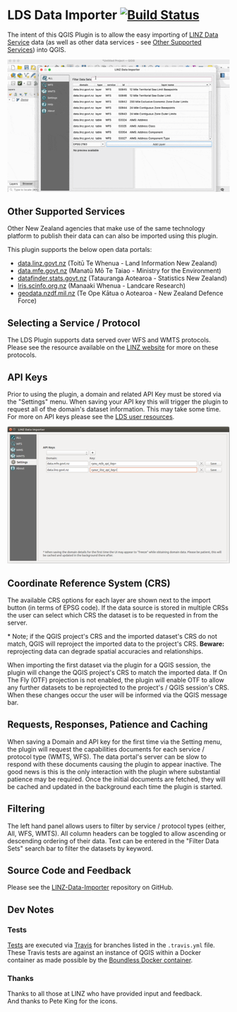 # LDS Data Importer [![Build Status](https://api.travis-ci.com/linz/linz-data-importer.svg?token=4YGqrWWw1nJqpi344cuy&branch=master_qgis3)](https://travis-ci.com/linz/linz-data-importer)

The intent of this QGIS Plugin is to allow the easy importing of 
[LINZ Data Service](data.govt.linz.nz) data (as well as other data services - 
see [Other Supported Services](https://github.com/linz/linz-data-importer/#Other-Supported-Services)) 
 into QGIS. 

![](https://github.com/linz/linz-data-importer/blob/master_qgis3/images/import_example.gif)

## Other Supported Services
Other New Zealand agencies that make use of the same technology platform to publish their data can 
can also be imported using this plugin.

This plugin supports the below open data portals:
* [data.linz.govt.nz](data.linz.govt.nz) (Toitū Te Whenua - Land Information New Zealand)
* [data.mfe.govt.nz](data.mfe.govt.nz) (Manatū Mō Te Taiao - Ministry for the Environment)
* [datafinder.stats.govt.nz](datafinder.stats.govt.nz) (Tatauranga Aotearoa - Statistics New Zealand)
* [lris.scinfo.org.nz](lris.scinfo.org.nz) (Manaaki Whenua - Landcare Research)
* [geodata.nzdf.mil.nz](geodata.nzdf.mil.nz) (Te Ope Kātua o Aotearoa - New Zealand Defence Force)

## Selecting a Service / Protocol
The LDS Plugin supports data served over WFS and WMTS protocols.
Please see the resource available on the 
[LINZ website](http://www.linz.govt.nz/data/linz-data-service/guides-and-documentation/which-web-service-should-i-use) for more on these protocols. 

## API Keys 
Prior to using the plugin, a domain and related API Key must be stored via the "Settings" menu.
When saving your API key this will trigger the plugin to request all of the domain's dataset information. This may take some time.
For more on API keys please see the [LDS user resources](http://www.linz.govt.nz/data/linz-data-service/guides-and-documentation/creating-an-api-key). 


![Example of Domains configured via the settings menu](https://github.com/linz/linz-data-importer/blob/master_qgis3/images/settings_example.png)


## Coordinate Reference System (CRS)
The available CRS options for each layer are shown next to the import button (in 
terms of EPSG code). If the data source is stored in multiple CRSs the user
can select which CRS the dataset is to be requested in from the server. 

\* Note; if the QGIS project's CRS and the imported dataset's CRS do not
match, QGIS will reproject the imported data to the project's CRS.
**Beware:** reprojecting data can degrade spatial accuracies and relationships.

When importing the first dataset via the plugin for a QGIS session, the plugin 
will change the QGIS project's CRS to match the imported data. If On The Fly (OTF)
projection is not enabled, the plugin will enable OTF to allow any 
further datasets to be reprojected to the project's / QGIS session's CRS. 
When these changes occur the user will be informed via the QGIS message bar.

## Requests, Responses, Patience and Caching
When saving a Domain and API key for the first time via the Setting menu, the plugin 
will request the capabilities documents for each service / protocol type (WMTS, WFS).
The data portal's server can be slow to respond with these documents causing the 
plugin to appear inactive. The good news is this is the only interaction with the 
plugin where substantial patience may be required. Once the initial documents
are fetched, they will be cached and updated in the background each time 
the plugin is started.
## Filtering
The left hand panel allows users to filter by service / protocol types (either, All, WFS, WMTS).
All column headers can be toggled to allow ascending or descending ordering of their data.
Text can be entered in the "Filter Data Sets" search bar to filter the datasets by keyword. 
## Source Code and Feedback
Please see the [LINZ-Data-Importer](https://github.com/linz/linz-data-importer/) repository on GitHub.

## Dev Notes

### Tests
[Tests](https://github.com/linz/linz-data-importer/tree/master_qgis3/linz-data-importer/tests)
 are executed via [Travis](https://travis-ci.com/linz/linz-data-importer)
for branches listed in the `.travis.yml` file. These Travis tests are against
an instance of QGIS within a Docker container as made possible by the 
[Boundless Docker container](https://hub.docker.com/r/boundlessgeo/qgis-testing-environment/). 


### Thanks
Thanks to all those at LINZ who have provided input and feedback.  
And thanks to Pete King for the icons.
